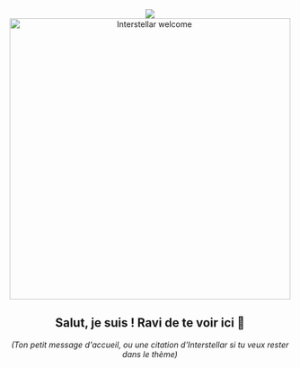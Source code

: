 <!-- Exemple : Bannière animée + GIF Interstellar -->

<div align="center">
  <!-- Bannière "Capsule Render" (facultative) -->
  <img src="https://media0.giphy.com/media/v1.Y2lkPTc5MGI3NjExMnc0b2M5dDNvY3Nld2ZtNmRyNzJ5c2MzeGJpdWt1OW1oZGw0aW85aCZlcD12MV9pbnRlcm5hbF9naWZfYnlfaWQmY3Q9Zw/SVCSsoKU5v6ZJLk07n/giphy.gif" />

  <!-- GIF Interstellar de bienvenue -->
  <br/>
  <img src="https://media.giphy.com/media/xT5LMu9spCTpcf8ZCk/giphy.gif" alt="Interstellar welcome" width="500" />
  
  <h2>Salut, je suis <ton-nom> ! Ravi de te voir ici 🚀</h2>
  <em>(Ton petit message d'accueil, ou une citation d'Interstellar si tu veux rester dans le thème)</em>
</div>
